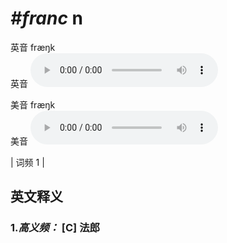 # ***\#franc*** n
英音 fræŋk  
英音
<audio src="./media/franc-B.aac" controls="controls"></audio>

美音 fræŋk  
美音
<audio src="./media/franc.aac" controls="controls"></audio>



| 词频 1 |  

英文释义
---
### 1.*高义频：* **[C] 法郎**  


